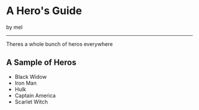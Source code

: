 # A Hero's Guide

by mel

----

Theres a whole bunch of heros everywhere

## A Sample of Heros

* Black Widow
* Iron Man
* Hulk
* Captain America
* Scarlet Witch
